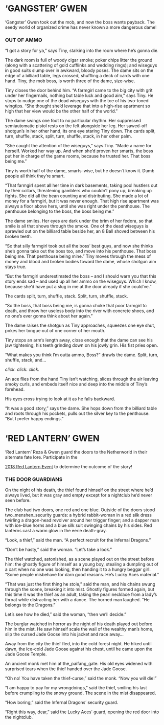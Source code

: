 # ‘GANGSTER’ GWEN

‘Gangster’ Gwen took out the mob, and now the boss wants payback. The seedy world of organized crime has never known a more dangerous dame!

### OUT OF AMMO

“I got a story for ya,” says Tiny, stalking into the room where he’s gonna die.

The dark room is full of woody cigar smoke; poker chips litter the ground \(along with a scattering of gold cufflinks and wedding rings\); and wiseguys in good suits slump over in awkward, bloody poses. The dame sits on the edge of a billiard table, legs crossed, shuffling a deck of cards with one hand. Tiny, the mob boss, is worth three of the dame, size-wise.

Tiny closes the door behind him. “A farmgirl came to the big city with grit under her fingernails, nothing but table luck and good aim,” says Tiny. He stops to nudge one of the dead wiseguys with the toe of his two-toned wingtips. “She thought she’d leverage that into a high-rise apartment so high that her view would be the other half of the world.”

The dame swings one foot to no particular rhythm. Her suppressed semiautomatic pistol rests on the felt alongside her leg. Her sawed-off shotgun’s in her other hand, its one eye staring Tiny down. The cards split, turn, shuffle, stack, split, turn, shuffle, stack, in her other palm.

“She caught the attention of the wiseguys,” says Tiny. “Made a name for herself. Worked her way up. And when she’d proven her smarts, the boss put her in charge of the game rooms, because he trusted her. That boss being me.”

Tiny is worth half of the dame, smarts-wise, but he doesn’t know it. Dumb people all think they’re smart.

“That farmgirl spent all her time in dark basements, taking pool hustlers out by their collars, threatening gamblers who couldn’t pony up, breaking up fights. She did all the bean counting and distributing. She made a lot of money for a farmgirl, but it was never enough. That high rise apartment was always a floor above hers, until she was right under the penthouse. The penthouse belonging to the boss, the boss being me.”

The dame smiles. Her eyes are dark under the brim of her fedora, so that smile is all that shows through the smoke. One of the dead wiseguys is sprawled out on the billiard table beside her, an 8 Ball shoved between his broken teeth.

“So that silly farmgirl took out all the boss’ best guys, and now she thinks she’s gonna take out the boss too, and move into his penthouse. That boss being me. That penthouse being mine.” Tiny moves through the mess of money and blood and broken bodies toward the dame, whose shotgun aim stays true.

“But the farmgirl underestimated the boss – and I should warn you that this story ends sad – and used up all her ammo on the wiseguys. Which I know, because she’d have put a slug in me at the door already if she could’ve.”

The cards split, turn, shuffle, stack. Split, turn, shuffle, stack.

“So the boss, that boss being me, is gonna choke that poor farmgirl to death, and throw her useless body into the river with concrete shoes, and no one’s ever gonna think about her again.”

The dame raises the shotgun as Tiny approaches, squeezes one eye shut, pokes her tongue out of one corner of her mouth.

Tiny stops an arm’s length away, close enough that the dame can see his jaw tightening, his teeth grinding down on his jowly grin. His fist pries open.

“What makes you think I’m outta ammo, Boss?” drawls the dame. Split, turn, shuffle, stack, and…

_click. click. click._

An ace flies from the hand Tiny isn’t watching, slices through the air leaving smoky curls, and embeds itself nice and deep into the middle of Tiny’s forehead.

His eyes cross trying to look at it as he falls backward.

“It was a good story,” says the dame. She hops down from the billiard table and roots through his pockets, pulls out the silver key to the penthouse. “But I prefer happy endings.”



# ‘RED LANTERN’ GWEN

‘Red Lantern’ Reza & Gwen guard the doors to the Netherworld in their alternate fate lore. Participate in the

[2018 Red Lantern Event](https://www.vainglorygame.com/news/red-lantern-2018-event-play-vainglory-5v5-earn-lunar-fame-get-rewarded/) to determine the outcome of the story! 

### THE DOOR GUARDIANS

On the night of his death, the thief found himself on the street where he’d always lived, but it was gray and empty except for a nightclub he’d never seen before.

The club had two doors, one red and one blue. Outside of the doors stood two_menshen_security guards: a hybrid rabbit-woman in a red silk dress twirling a dragon-head revolver around her trigger finger; and a dapper man with ice-blue horns and a blue silk suit swinging chains by his sides. Red lanterns cast a warm glow in the eerie death-gray.

“Look, a thief,” said the man. “A perfect recruit for the Infernal Dragons.”

“Don’t be hasty,” said the woman. “Let’s take a look.”

The thief watched, astonished, as a scene played out on the street before him: the ghostly figure of himself as a young boy, stealing a dumpling out of a cart when no one was looking, then handing it to a hungry beggar girl. “Some people misbehave for darn good reasons. He’s Lucky Aces material.”

“That was just the first thing he stole,” said the man, and his chains swung through the scene, breaking it into mist. Ghostly figures formed again, but this time it was the thief as an adult, taking the pearl necklace from a lady’s throat while distracting her with a dance. The horned man laughed. “He belongs to the Dragons.”

Let’s see how he died,” said the woman, “then we’ll decide.”

The burglar watched in horror as the night of his death played out before him in the mist. He saw himself scale the wall of the wealthy man’s home, slip the cursed Jade Goose into his jacket and race away…

Away from the city the thief fled, into the cold forest night. He hiked until dawn, the ice-cold Jade Goose against his chest, until he came upon the Jade Goose Temple.

An ancient monk met him at the_paifang_gate. His old eyes widened with surprised tears when the thief handed over the Jade Goose.

“Oh no! You have taken the thief-curse,” said the monk. “Now you will die!”

“I am happy to pay for my wrongdoings,” said the thief, smiling his last before crumpling to the snowy ground. The scene in the mist disappeared.

“How boring,” said the Infernal Dragons’ security guard.

“Right this way, dear,” said the Lucky Aces’ guard, opening the red door into the nightclub.

